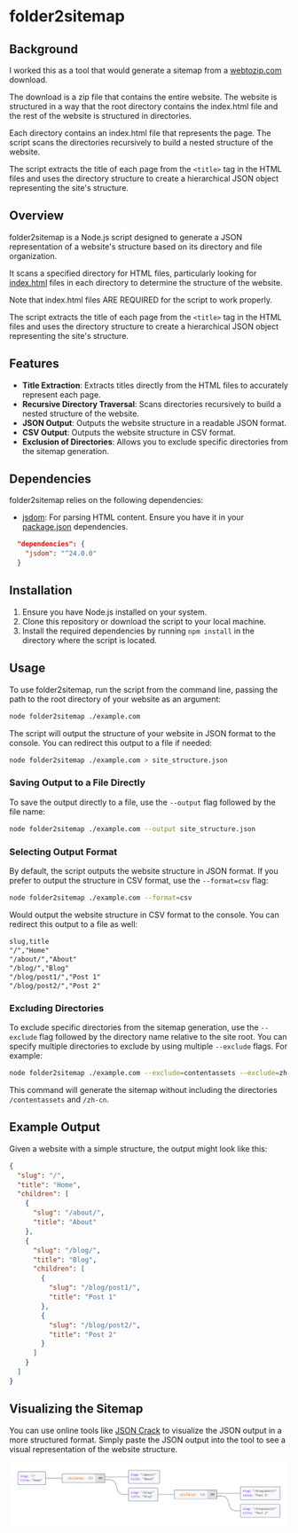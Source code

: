 # folder2sitemap

## Background
I worked this as a tool that would generate a sitemap from a [webtozip.com](https://webtozip.com) download. 

The download is a zip file that contains the entire website. The website is structured in a way that the root directory contains the index.html file and the rest of the website is structured in directories. 

Each directory contains an index.html file that represents the page. The script scans the directories recursively to build a nested structure of the website. 

The script extracts the title of each page from the `<title>` tag in the HTML files and uses the directory structure to create a hierarchical JSON object representing the site's structure.

## Overview
folder2sitemap is a Node.js script designed to generate a JSON representation of a website's structure based on its directory and file organization. 

It scans a specified directory for HTML files, particularly looking for [index.html](example.com/index.html#1%2C1-1%2C1) files in each directory to determine the structure of the website. 

Note that index.html files ARE REQUIRED for the script to work properly.

The script extracts the title of each page from the `<title>` tag in the HTML files and uses the directory structure to create a hierarchical JSON object representing the site's structure.

## Features
- **Title Extraction**: Extracts titles directly from the HTML files to accurately represent each page.
- **Recursive Directory Traversal**: Scans directories recursively to build a nested structure of the website.
- **JSON Output**: Outputs the website structure in a readable JSON format.
- **CSV Output**: Outputs the website structure in CSV format.
- **Exclusion of Directories**: Allows you to exclude specific directories from the sitemap generation.

## Dependencies
folder2sitemap relies on the following dependencies:
- [jsdom](package.json#3%2C6-3%2C6): For parsing HTML content. Ensure you have it in your [package.json](package.json#1%2C1-1%2C1) dependencies.
```json:package.json
  "dependencies": {
    "jsdom": "^24.0.0"
  }
```

## Installation
1. Ensure you have Node.js installed on your system.
2. Clone this repository or download the script to your local machine.
3. Install the required dependencies by running `npm install` in the directory where the script is located.

## Usage
To use folder2sitemap, run the script from the command line, passing the path to the root directory of your website as an argument:

```bash
node folder2sitemap ./example.com
```

The script will output the structure of your website in JSON format to the console. You can redirect this output to a file if needed:

```bash
node folder2sitemap ./example.com > site_structure.json
```

### Saving Output to a File Directly
To save the output directly to a file, use the `--output` flag followed by the file name:

```bash
node folder2sitemap ./example.com --output site_structure.json
```
### Selecting Output Format
By default, the script outputs the website structure in JSON format. If you prefer to output the structure in CSV format, use the `--format=csv` flag:

```bash
node folder2sitemap ./example.com --format=csv
```

Would output the website structure in CSV format to the console. You can redirect this output to a file as well:

```csv
slug,title
"/","Home"
"/about/","About"
"/blog/","Blog"
"/blog/post1/","Post 1"
"/blog/post2/","Post 2"
```

### Excluding Directories

To exclude specific directories from the sitemap generation, use the `--exclude` flag followed by the directory name relative to the site root. You can specify multiple directories to exclude by using multiple `--exclude` flags. For example:

```bash
node folder2sitemap ./example.com --exclude=contentassets --exclude=zh-cn
```

This command will generate the sitemap without including the directories `/contentassets` and `/zh-cn`.

## Example Output
Given a website with a simple structure, the output might look like this:

```json
{
  "slug": "/",
  "title": "Home",
  "children": [
    {
      "slug": "/about/",
      "title": "About"
    },
    {
      "slug": "/blog/",
      "title": "Blog",
      "children": [
        {
          "slug": "/blog/post1/",
          "title": "Post 1"
        },
        {
          "slug": "/blog/post2/",
          "title": "Post 2"
        }
      ]
    }
  ]
}
```

## Visualizing the Sitemap
You can use online tools like [JSON Crack](https://jsoncrack.com/) to visualize the JSON output in a more structured format. Simply paste the JSON output into the tool to see a visual representation of the website structure.

![alt text](visual.png)
